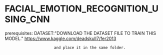 # FACIAL_EMOTION_RECOGNITION_USING_CNN






prerequisites:
DATASET:"DOWNLOAD THE DATASET FILE TO TRAIN THIS MODEL."
                          https://www.kaggle.com/deadskull7/fer2013
                          
                          and place it in the same folder.
  
